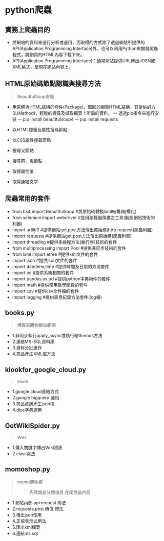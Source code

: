 # python爬蟲
## 實務上爬蟲目的
- 將網站的資料來進行分析或運用，而取得的方式除了透過網站所提供的API(Application Programming Interface)外，也可以利用Python來開發爬蟲程式，將網頁的HTML內容下載下來。
- API(Application Programming Interface)：通常網站提供URL傳出JOSN或XML格式，呈現在網站內容上。
## HTML原始碼節點認識與搜尋方法
> BeautifulSoup安裝
- 用來解析HTML結構的套件(Package)，取回的網頁HTML結構，其提供的方法(Method)，輕鬆的搜尋及擷取網頁上所需的資料。
-- 透過pip指令來進行安裝
-- pip install beautifulsoup4
-- pip install requests

- 以HTML標籤及屬性搜尋節點
- 以CSS屬性搜尋節點
- 搜尋父節點
- 搜尋前、後節點
- 取得屬性值
- 取得連結文字
## 爬蟲常用的套件
- from bs4 import BeautifulSoup  #將原始碼轉換lxml結構(結構化)
- from selenium import webdriver #是用瀏覽器爬蟲之工具(動態網站技術的利器)
- import urllib3 #提供網站get,post方法傳出原始碼(http.request)爬蟲利器)
- import requests #提供網站get,post方法傳出原始碼(爬蟲利器)
- import threading #提供多線程方法(執行序)技術的套件
- from multiprocessing import Pool #提供非同步技術的套件
- from lxml import etree  #提供xml文件的套件
- import json #提供json文件的套件
- import datetime,time #提供時間及日期的方法套件
- import os #提供系統相關的套件
- import pandas as pd #提供python字典物件的套件
- import math #提供常用數學函數的套件
- import csv #提供csv文件檔的套件
- import logging #提供訊息紀錄方法套件(log檔)

## books.py
> 博客來購物網站範例
- 1.非同步執行apply_async或執行緒threads方法
- 2.連結MS-SQL資料庫
- 3.資料分批運作
- 4.商品產生XML檔方法
## klookfor_google_cloud.py
> klook
- 1.google.cloud連結方式
- 2.google bigquery 運用
- 3.商品資訊產生json檔
- 4.dice字典運用
## GetWikiSpider.py
> Wiki
- 1.傳入關鍵字傳出Wiki資訊
- 2.class寫法

## momoshop.py
> momo購物網
>> 先爬商品分類項目,在爬商品內容
- 1.網站內部 api request 爬法
- 2.requests.post 傳值 爬法
- 3.傳出json使用
- 4.正規表示式用法
- 5.匯出xml檔案
- 6.連結ms sql